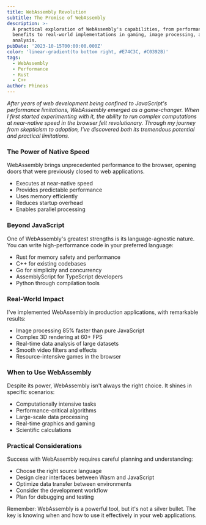 ```yaml
---
title: WebAssembly Revolution
subtitle: The Promise of WebAssembly
description: >-
  A practical exploration of WebAssembly's capabilities, from performance
  benefits to real-world implementations in gaming, image processing, and data
  analysis.
pubDate: '2023-10-15T00:00:00.000Z'
color: 'linear-gradient(to bottom right, #E74C3C, #C0392B)'
tags:
  - WebAssembly
  - Performance
  - Rust
  - C++
author: Phineas
---
```


_After years of web development being confined to JavaScript's performance limitations, WebAssembly emerged as a game-changer. When I first started experimenting with it, the ability to run complex computations at near-native speed in the browser felt revolutionary. Through my journey from skepticism to adoption, I've discovered both its tremendous potential and practical limitations._

### The Power of Native Speed

WebAssembly brings unprecedented performance to the browser, opening doors that were previously closed to web applications.

- Executes at near-native speed
- Provides predictable performance
- Uses memory efficiently
- Reduces startup overhead
- Enables parallel processing

### Beyond JavaScript

One of WebAssembly's greatest strengths is its language-agnostic nature. You can write high-performance code in your preferred language:

- Rust for memory safety and performance
- C++ for existing codebases
- Go for simplicity and concurrency
- AssemblyScript for TypeScript developers
- Python through compilation tools

### Real-World Impact

I've implemented WebAssembly in production applications, with remarkable results:

- Image processing 85% faster than pure JavaScript
- Complex 3D rendering at 60+ FPS
- Real-time data analysis of large datasets
- Smooth video filters and effects
- Resource-intensive games in the browser

### When to Use WebAssembly

Despite its power, WebAssembly isn't always the right choice. It shines in specific scenarios:

- Computationally intensive tasks
- Performance-critical algorithms
- Large-scale data processing
- Real-time graphics and gaming
- Scientific calculations

### Practical Considerations

Success with WebAssembly requires careful planning and understanding:

- Choose the right source language
- Design clear interfaces between Wasm and JavaScript
- Optimize data transfer between environments
- Consider the development workflow
- Plan for debugging and testing

Remember: WebAssembly is a powerful tool, but it's not a silver bullet. The key is knowing when and how to use it effectively in your web applications.
